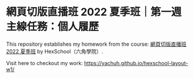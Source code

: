 # 網頁切版直播班 2022 夏季班｜第一週主線任務：個人履歷

This repository establishes my homework from the course: [網頁切版直播班 2022 夏季班](https://courses.hexschool.com/courses/enrolled/1794551) by HexSchool（六角學院）.

Visit here to checkout my work: https://yachuh.github.io/hexschool-layout-w1/
